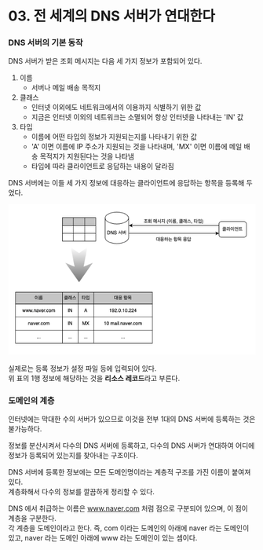 # 03. 전 세계의 DNS 서버가 연대한다

### DNS 서버의 기본 동작

DNS 서버가 받은 조회 메시지는 다음 세 가지 정보가 포함되어 있다.
1. 이름
   - 서버나 메일 배송 목적지
2. 클래스
   - 인터넷 이외에도 네트워크에서의 이용까지 식별하기 위한 값
   - 지금은 인터넷 이외의 네트워크는 소멸되어 항상 인터넷을 나타내는 'IN' 값
3. 타입
   - 이름에 어떤 타입의 정보가 지원되는지를 나타내기 위한 값
   - 'A' 이면 이름에 IP 주소가 지원되는 것을 나타내며, 'MX' 이면 이름에 메일 배송 목적지가 지원된다는 것을 나타냄
   - 타입에 따라 클라이언트로 응답하는 내용이 달라짐
   
DNS 서버에는 이들 세 가지 정보에 대응하는 클라이언트에 응답하는 항목을 등록해 두었다.

![DNS 서버의 기본 동작](images/IMG_01_03_01.png)

실제로는 등록 정보가 설정 파일 등에 입력되어 있다.  
위 표의 1행 정보에 해당하는 것을 **리소스 레코드**라고 부른다.

### 도메인의 계층

인터넷에는 막대한 수의 서버가 있으므로 이것을 전부 1대의 DNS 서버에 등록하는 것은 불가능하다.

정보를 분산시켜서 다수의 DNS 서버에 등록하고, 다수의 DNS 서버가 연대하여 어디에 정보가 등록되어 있는지를 찾아내는 구조이다.

DNS 서버에 등록한 정보에는 모든 도메인명이라는 계층적 구조를 가진 이름이 붙여져 있다.  
계층화해서 다수의 정보를 깔끔하게 정리할 수 있다.

DNS 에서 취급하는 이름은 www.naver.com 처럼 점으로 구분되어 있으며, 이 점이 계층을 구분한다.  
각 계층을 도메인이라고 한다. 즉, com 이라는 도메인의 아래에 naver 라는 도메인이 있고, naver 라는 도메인 아래에 www 라는 도메인이 있는 셈이다.

